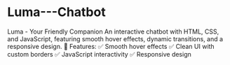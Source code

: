 # Luma---Chatbot
Luma - Your Friendly Companion An interactive chatbot with HTML, CSS, and JavaScript, featuring smooth hover effects, dynamic transitions, and a responsive design.  🔹 Features: ✅ Smooth hover effects ✅ Clean UI with custom borders ✅ JavaScript interactivity ✅ Responsive design
